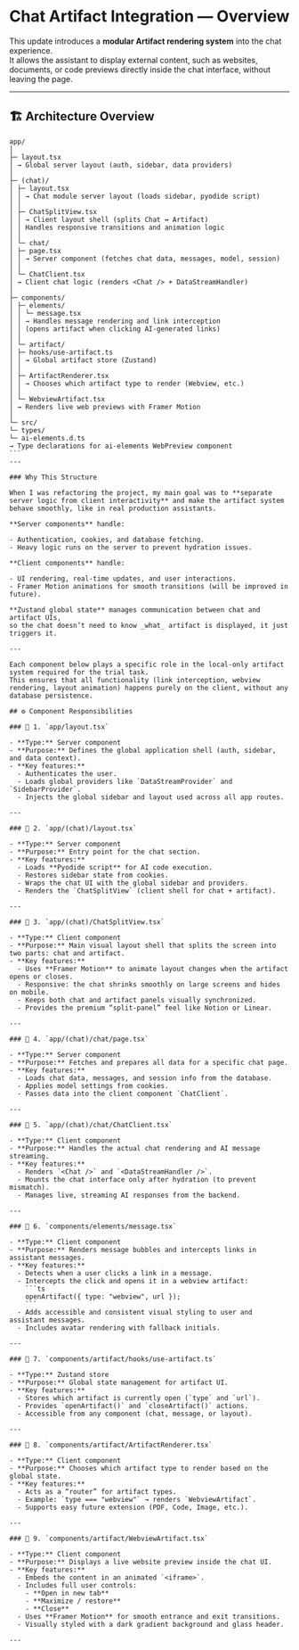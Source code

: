 # Chat Artifact Integration — Overview

This update introduces a **modular Artifact rendering system** into the chat experience.  
It allows the assistant to display external content, such as websites, documents, or code previews directly inside the chat interface, without leaving the page.

---

## 🏗️ Architecture Overview

````plaintext
app/
│
├─ layout.tsx
│ → Global server layout (auth, sidebar, data providers)
│
├─ (chat)/
│ ├─ layout.tsx
│ │ → Chat module server layout (loads sidebar, pyodide script)
│ │
│ ├─ ChatSplitView.tsx
│ │ → Client layout shell (splits Chat ↔ Artifact)
│ │ Handles responsive transitions and animation logic
│ │
│ └─ chat/
│ ├─ page.tsx
│ │ → Server component (fetches chat data, messages, model, session)
│ │
│ └─ ChatClient.tsx
│ → Client chat logic (renders <Chat /> + DataStreamHandler)
│
├─ components/
│ ├─ elements/
│ │ └─ message.tsx
│ │ → Handles message rendering and link interception
│ │ (opens artifact when clicking AI-generated links)
│ │
│ └─ artifact/
│ ├─ hooks/use-artifact.ts
│ │ → Global artifact store (Zustand)
│ │
│ ├─ ArtifactRenderer.tsx
│ │ → Chooses which artifact type to render (Webview, etc.)
│ │
│ └─ WebviewArtifact.tsx
│ → Renders live web previews with Framer Motion
│
└─ src/
└─ types/
└─ ai-elements.d.ts
→ Type declarations for ai-elements WebPreview component
```
---

### Why This Structure

When I was refactoring the project, my main goal was to **separate server logic from client interactivity** and make the artifact system behave smoothly, like in real production assistants.

**Server components** handle:

- Authentication, cookies, and database fetching.
- Heavy logic runs on the server to prevent hydration issues.

**Client components** handle:

- UI rendering, real-time updates, and user interactions.
- Framer Motion animations for smooth transitions (will be improved in future).

**Zustand global state** manages communication between chat and artifact UIs,
so the chat doesn’t need to know _what_ artifact is displayed, it just triggers it.

---

Each component below plays a specific role in the local-only artifact system required for the trial task.
This ensures that all functionality (link interception, webview rendering, layout animation) happens purely on the client, without any database persistence.

## ⚙️ Component Responsibilities

### 🧩 1. `app/layout.tsx`

- **Type:** Server component
- **Purpose:** Defines the global application shell (auth, sidebar, and data context).
- **Key features:**
  - Authenticates the user.
  - Loads global providers like `DataStreamProvider` and `SidebarProvider`.
  - Injects the global sidebar and layout used across all app routes.

---

### 🧩 2. `app/(chat)/layout.tsx`

- **Type:** Server component
- **Purpose:** Entry point for the chat section.
- **Key features:**
  - Loads **Pyodide script** for AI code execution.
  - Restores sidebar state from cookies.
  - Wraps the chat UI with the global sidebar and providers.
  - Renders the `ChatSplitView` (client shell for chat + artifact).

---

### 🧩 3. `app/(chat)/ChatSplitView.tsx`

- **Type:** Client component
- **Purpose:** Main visual layout shell that splits the screen into two parts: chat and artifact.
- **Key features:**
  - Uses **Framer Motion** to animate layout changes when the artifact opens or closes.
  - Responsive: the chat shrinks smoothly on large screens and hides on mobile.
  - Keeps both chat and artifact panels visually synchronized.
  - Provides the premium “split-panel” feel like Notion or Linear.

---

### 🧩 4. `app/(chat)/chat/page.tsx`

- **Type:** Server component
- **Purpose:** Fetches and prepares all data for a specific chat page.
- **Key features:**
  - Loads chat data, messages, and session info from the database.
  - Applies model settings from cookies.
  - Passes data into the client component `ChatClient`.

---

### 🧩 5. `app/(chat)/chat/ChatClient.tsx`

- **Type:** Client component
- **Purpose:** Handles the actual chat rendering and AI message streaming.
- **Key features:**
  - Renders `<Chat />` and `<DataStreamHandler />`.
  - Mounts the chat interface only after hydration (to prevent mismatch).
  - Manages live, streaming AI responses from the backend.

---

### 🧩 6. `components/elements/message.tsx`

- **Type:** Client component
- **Purpose:** Renders message bubbles and intercepts links in assistant messages.
- **Key features:**
  - Detects when a user clicks a link in a message.
  - Intercepts the click and opens it in a webview artifact:
    ```ts
    openArtifact({ type: "webview", url });
    ```
  - Adds accessible and consistent visual styling to user and assistant messages.
  - Includes avatar rendering with fallback initials.

---

### 🧩 7. `components/artifact/hooks/use-artifact.ts`

- **Type:** Zustand store
- **Purpose:** Global state management for artifact UI.
- **Key features:**
  - Stores which artifact is currently open (`type` and `url`).
  - Provides `openArtifact()` and `closeArtifact()` actions.
  - Accessible from any component (chat, message, or layout).

---

### 🧩 8. `components/artifact/ArtifactRenderer.tsx`

- **Type:** Client component
- **Purpose:** Chooses which artifact type to render based on the global state.
- **Key features:**
  - Acts as a “router” for artifact types.
  - Example: `type === "webview"` → renders `WebviewArtifact`.
  - Supports easy future extension (PDF, Code, Image, etc.).

---

### 🧩 9. `components/artifact/WebviewArtifact.tsx`

- **Type:** Client component
- **Purpose:** Displays a live website preview inside the chat UI.
- **Key features:**
  - Embeds the content in an animated `<iframe>`.
  - Includes full user controls:
    - **Open in new tab**
    - **Maximize / restore**
    - **Close**
  - Uses **Framer Motion** for smooth entrance and exit transitions.
  - Visually styled with a dark gradient background and glass header.

---
````
